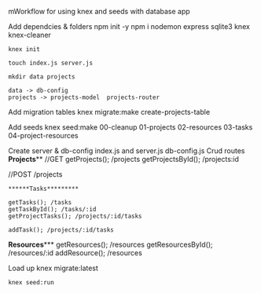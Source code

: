 mWorkflow for using knex and seeds with database app

Add dependcies & folders
    npm init -y
	npm i nodemon express sqlite3 knex knex-cleaner
	
	knex init
	
	touch index.js server.js
	
	mkdir data projects
	
	data -> db-config 
	projects -> projects-model  projects-router

Add migration tables
	knex migrate:make create-projects-table

Add seeds
	knex seed:make 00-cleanup
				   01-projects
				   02-resources
				   03-tasks
				   04-project-resources
	
Create server & db-config
index.js and server.js db-config.js
Crud routes
********Projects**********
//GET 
	getProjects(); /projects
	getProjectsById(); /projects:id
	

	
//POST
	/projects
	
	******Tasks*********

	getTasks(); /tasks
	getTaskById(); /tasks/:id
	getProjectTasks(); /projects/:id/tasks

	addTask(); /projects/:id/tasks
******Resources*********
	getResources(); /resources
	getResourcesById(); /resources/:id
	addResource(); /resources

Load up
	knex migrate:latest
	
	knex seed:run
